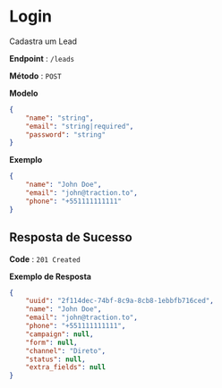 # Login

Cadastra um Lead

**Endpoint** : `/leads`

**Método** : `POST`

**Modelo**

```json
{
    "name": "string",
    "email": "string|required",
    "password": "string"    
}
```

**Exemplo**

```json
{
    "name": "John Doe",
    "email": "john@traction.to",
    "phone": "+551111111111"    
}
```

## Resposta de Sucesso

**Code** : `201 Created`

**Exemplo de Resposta**

```json
{
    "uuid": "2f114dec-74bf-8c9a-8cb8-1ebbfb716ced",
    "name": "John Doe",
    "email": "john@traction.to",
    "phone": "+551111111111",
    "campaign": null,
    "form": null,
    "channel": "Direto",
    "status": null,
    "extra_fields": null
}
```